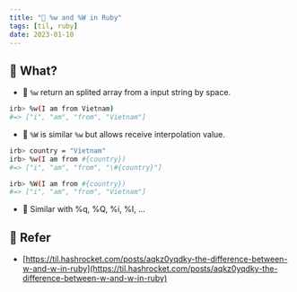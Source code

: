 ```yaml
---
title: "🌱 %w and %W in Ruby"
tags: [til, ruby]
date: 2023-01-10
---
```


## 🌿 What?

- 🌱 `%w` return an splited array from a input string by space.

```sh
irb> %w(I am from Vietnam)
#=> ["i", "am", "from", "Vietnam"]
```

- 🌱 `%W` is similar `%w` but allows receive interpolation value.

```sh
irb> country = "Vietnam" 
irb> %w(I am from #{country})
#=> ["i", "am", "from", "\#{country}"]

irb> %W(I am from #{country})
#=> ["i", "am", "from", "Vietnam"]
```

- 🌱 Similar with %q, %Q, %i, %I, ...

## 🌿 Refer 
- [https://til.hashrocket.com/posts/aqkz0yqdky-the-difference-between-w-and-w-in-ruby](https://til.hashrocket.com/posts/aqkz0yqdky-the-difference-between-w-and-w-in-ruby)
